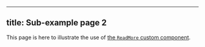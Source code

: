 ***

## title: Sub-example page 2

This page is here to illustrate the use of [the `ReadMore` custom component](/editors/markdown/custom-components/readmore/).

